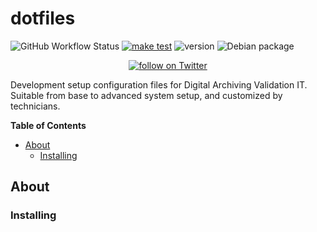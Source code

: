 # dotfiles

![GitHub Workflow Status](https://img.shields.io/github/workflow/status/DavitTec/dotfiles/make%20test?style=plastic)
[![make test](https://github.com/DavitTec/dotfiles/workflows/make%20test/badge.svg)](https://github.com/DavitTec/dotfiles/actions?query=workflow%3A%22make+test%22+branch%3Amaster)
![version](https://img.shields.io/badge/version-0.0.3-red) 
![Debian package](https://img.shields.io/debian/v/bash/unstable?color=red&label=bash&style=plastic)
 <p align="center">
   <a href="https://twitter.com/intent/follow?screen_name=_davit">
        <img src="https://img.shields.io/twitter/follow/_davit?style=social&logo=twitter"
            alt="follow on Twitter"></a>
</p>

Development setup configuration files for Digital Archiving Validation IT. Suitable from base to advanced system setup, and customized by technicians.

**Table of Contents**

<!-- toc -->

- [About](#about)
  * [Installing](#installing)

<!-- tocstop -->

## About

### Installing

